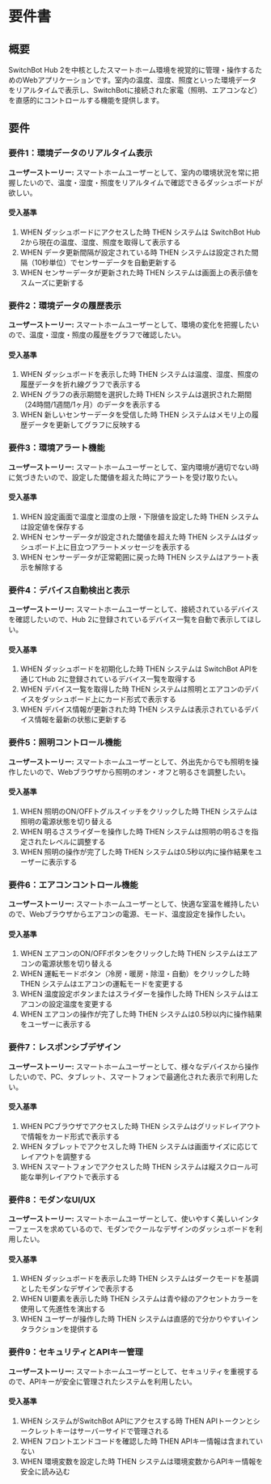 # 要件書

## 概要

SwitchBot Hub 2を中核としたスマートホーム環境を視覚的に管理・操作するためのWebアプリケーションです。室内の温度、湿度、照度といった環境データをリアルタイムで表示し、SwitchBotに接続された家電（照明、エアコンなど）を直感的にコントロールする機能を提供します。

## 要件

### 要件1：環境データのリアルタイム表示

**ユーザーストーリー:** スマートホームユーザーとして、室内の環境状況を常に把握したいので、温度・湿度・照度をリアルタイムで確認できるダッシュボードが欲しい。

#### 受入基準

1. WHEN ダッシュボードにアクセスした時 THEN システムは SwitchBot Hub 2から現在の温度、湿度、照度を取得して表示する
2. WHEN データ更新間隔が設定されている時 THEN システムは設定された間隔（10秒単位）でセンサーデータを自動更新する
3. WHEN センサーデータが更新された時 THEN システムは画面上の表示値をスムーズに更新する

### 要件2：環境データの履歴表示

**ユーザーストーリー:** スマートホームユーザーとして、環境の変化を把握したいので、温度・湿度・照度の履歴をグラフで確認したい。

#### 受入基準

1. WHEN ダッシュボードを表示した時 THEN システムは温度、湿度、照度の履歴データを折れ線グラフで表示する
2. WHEN グラフの表示期間を選択した時 THEN システムは選択された期間（24時間/1週間/1ヶ月）のデータを表示する
3. WHEN 新しいセンサーデータを受信した時 THEN システムはメモリ上の履歴データを更新してグラフに反映する

### 要件3：環境アラート機能

**ユーザーストーリー:** スマートホームユーザーとして、室内環境が適切でない時に気づきたいので、設定した閾値を超えた時にアラートを受け取りたい。

#### 受入基準

1. WHEN 設定画面で温度と湿度の上限・下限値を設定した時 THEN システムは設定値を保存する
2. WHEN センサーデータが設定された閾値を超えた時 THEN システムはダッシュボード上に目立つアラートメッセージを表示する
3. WHEN センサーデータが正常範囲に戻った時 THEN システムはアラート表示を解除する

### 要件4：デバイス自動検出と表示

**ユーザーストーリー:** スマートホームユーザーとして、接続されているデバイスを確認したいので、Hub 2に登録されているデバイス一覧を自動で表示してほしい。

#### 受入基準

1. WHEN ダッシュボードを初期化した時 THEN システムは SwitchBot APIを通じてHub 2に登録されているデバイス一覧を取得する
2. WHEN デバイス一覧を取得した時 THEN システムは照明とエアコンのデバイスをダッシュボード上にカード形式で表示する
3. WHEN デバイス情報が更新された時 THEN システムは表示されているデバイス情報を最新の状態に更新する

### 要件5：照明コントロール機能

**ユーザーストーリー:** スマートホームユーザーとして、外出先からでも照明を操作したいので、Webブラウザから照明のオン・オフと明るさを調整したい。

#### 受入基準

1. WHEN 照明のON/OFFトグルスイッチをクリックした時 THEN システムは照明の電源状態を切り替える
2. WHEN 明るさスライダーを操作した時 THEN システムは照明の明るさを指定されたレベルに調整する
3. WHEN 照明の操作が完了した時 THEN システムは0.5秒以内に操作結果をユーザーに表示する

### 要件6：エアコンコントロール機能

**ユーザーストーリー:** スマートホームユーザーとして、快適な室温を維持したいので、Webブラウザからエアコンの電源、モード、温度設定を操作したい。

#### 受入基準

1. WHEN エアコンのON/OFFボタンをクリックした時 THEN システムはエアコンの電源状態を切り替える
2. WHEN 運転モードボタン（冷房・暖房・除湿・自動）をクリックした時 THEN システムはエアコンの運転モードを変更する
3. WHEN 温度設定ボタンまたはスライダーを操作した時 THEN システムはエアコンの設定温度を変更する
4. WHEN エアコンの操作が完了した時 THEN システムは0.5秒以内に操作結果をユーザーに表示する

### 要件7：レスポンシブデザイン

**ユーザーストーリー:** スマートホームユーザーとして、様々なデバイスから操作したいので、PC、タブレット、スマートフォンで最適化された表示で利用したい。

#### 受入基準

1. WHEN PCブラウザでアクセスした時 THEN システムはグリッドレイアウトで情報をカード形式で表示する
2. WHEN タブレットでアクセスした時 THEN システムは画面サイズに応じてレイアウトを調整する
3. WHEN スマートフォンでアクセスした時 THEN システムは縦スクロール可能な単列レイアウトで表示する

### 要件8：モダンなUI/UX

**ユーザーストーリー:** スマートホームユーザーとして、使いやすく美しいインターフェースを求めているので、モダンでクールなデザインのダッシュボードを利用したい。

#### 受入基準

1. WHEN ダッシュボードを表示した時 THEN システムはダークモードを基調としたモダンなデザインで表示する
2. WHEN UI要素を表示した時 THEN システムは青や緑のアクセントカラーを使用して先進性を演出する
3. WHEN ユーザーが操作した時 THEN システムは直感的で分かりやすいインタラクションを提供する

### 要件9：セキュリティとAPIキー管理

**ユーザーストーリー:** スマートホームユーザーとして、セキュリティを重視するので、APIキーが安全に管理されたシステムを利用したい。

#### 受入基準

1. WHEN システムがSwitchBot APIにアクセスする時 THEN APIトークンとシークレットキーはサーバーサイドで管理される
2. WHEN フロントエンドコードを確認した時 THEN APIキー情報は含まれていない
3. WHEN 環境変数を設定した時 THEN システムは環境変数からAPIキー情報を安全に読み込む